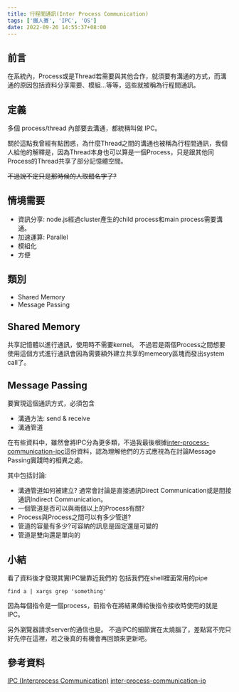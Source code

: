 ```yaml
---
title: 行程間通訊(Inter Process Communication)
tags: ['鐵人賽', 'IPC', 'OS']
date: 2022-09-26 14:55:37+08:00
---
```

## 前言
在系統內，Process或是Thread若需要與其他合作，就須要有溝通的方式，而溝通的原因包括資料分享需要、模組...等等，這些就被稱為行程間通訊。

<!-- more -->

## 定義
多個 process/thread 內部要去溝通，都統稱叫做 IPC。

關於這點我曾經有點困惑，為什麼Thread之間的溝通也被稱為行程間通訊，我個人給他的解釋是，因為Thread本身也可以算是一個Process，只是跟其他同Process的Thread共享了部分記憶體空間。

~~不過說不定只是那時候的人取錯名字了?~~

## 情境需要
- 資訊分享: node.js經過cluster產生的child process和main process需要溝通。
- 加速運算: Parallel
- 模組化
- 方便

## 類別
- Shared Memory
- Message Passing

## Shared Memory
共享記憶體以進行通訊，使用時不需要kernel。
不過若是兩個Process之間想要使用這個方式進行通訊會因為需要額外建立共享的memeory區塊而發出system call了。

## Message Passing
要實現這個通訊方式，必須包含
- 溝通方法: send & receive
- 溝通管道

在有些資料中，雖然會將IPC分為更多類，不過我最後根據[inter-process-communication-ipc](https://www.geeksforgeeks.org/inter-process-communication-ipc/)這份資料，認為理解他們的方式應視為在討論Message Passing實踐時的相異之處。

其中包括討論:
- 溝通管道如何被建立?
通常會討論是直接通訊Direct Communication或是間接通訊Indirect Communication。
- 一個管道是否可以與兩個以上的Process有關?
- Process與Process之間可以有多少管道?
- 管道的容量有多少?可容納的訊息是固定還是可變的
- 管道是雙向還是單向的

## 小結
看了資料後才發現其實IPC蠻靠近我們的
包括我們在shell裡面常用的pipe
```
find a | xargs grep 'something'
```
因為每個指令是一個process，前指令在將結果傳給後指令接收時使用的就是IPC。

另外瀏覽器請求server的通信也是。
不過IPC的細節實在太燒腦了，差點寫不完只好先停在這裡，若之後真的有機會再回頭來更新吧。

## 參考資料
<!-- Tanenbaum & Bos 的Modern Operating Systems -->
[IPC (Interprocess Communication)](https://hackmd.io/@YiZjennnnn/OS_Note/https%3A%2F%2Fhackmd.io%2F%40YiZjennnnn%2Fipc_interprocess_communication?type=book)
[inter-process-communication-ip](https://www.geeksforgeeks.org/inter-process-communication-ipc/)